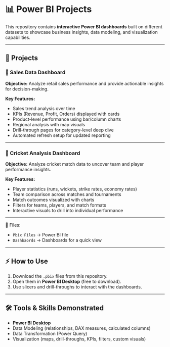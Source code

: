 # 📊 Power BI Projects  

This repository contains **interactive Power BI dashboards** built on different datasets to showcase business insights, data modeling, and visualization capabilities.  

---

## 📂 Projects  

### 🔹 Sales Data Dashboard  
**Objective:** Analyze retail sales performance and provide actionable insights for decision-making.  

**Key Features:**  
- Sales trend analysis over time  
- KPIs (Revenue, Profit, Orders) displayed with cards  
- Product-level performance using bar/column charts  
- Regional analysis with map visuals  
- Drill-through pages for category-level deep dive  
- Automated refresh setup for updated reporting  

---

### 🔹 Cricket Analysis Dashboard  
**Objective:** Analyze cricket match data to uncover team and player performance insights.  

**Key Features:**  
- Player statistics (runs, wickets, strike rates, economy rates)  
- Team comparison across matches and tournaments  
- Match outcomes visualized with charts  
- Filters for teams, players, and match formats  
- Interactive visuals to drill into individual performance  

---

📂 Files:  
- `Pbix Files` → Power BI file  
- `Dashbaords` → Dashboards for a quick view

---

## ⚡ How to Use  
1. Download the `.pbix` files from this repository.  
2. Open them in **Power BI Desktop** (free to download).  
3. Use slicers and drill-throughs to interact with the dashboards.  

---

## 🛠️ Tools & Skills Demonstrated  
- **Power BI Desktop**  
- Data Modeling (relationships, DAX measures, calculated columns)  
- Data Transformation (Power Query)  
- Visualization (maps, drill-throughs, KPIs, filters, custom visuals)  

